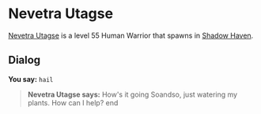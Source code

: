 # Nevetra Utagse



[Nevetra Utagse](/npc/150094) is a level 55 Human Warrior that spawns in [Shadow Haven](/zone/150).



## Dialog

**You say:** `hail`



>**Nevetra Utagse says:** How's it going Soandso, just watering my plants. How can I help?
end
